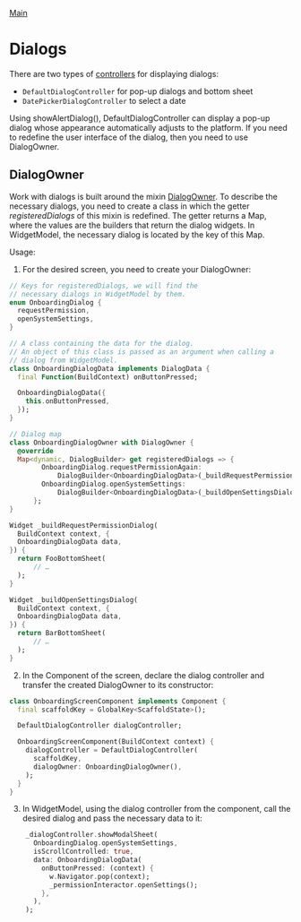 [Main](../main.md)

# Dialogs

There are two types of [controllers](../../../packages/template/lib/ui/base/default_dialog_controller.dart) for displaying dialogs:

* `DefaultDialogController` for pop-up dialogs and bottom sheet
* `DatePickerDialogController` to select a date

Using showAlertDialog(), DefaultDialogController can display a pop-up dialog whose appearance automatically adjusts to the platform. If you need to redefine the user interface of the dialog, then you need to use DialogOwner.

## DialogOwner

Work with dialogs is built around the mixin [DialogOwner](../../../packages/template/lib/ui/base/owners/dialog_owner.dart). 
To describe the necessary dialogs, you need to create a class in which the getter *registeredDialogs* of this mixin is redefined. The getter returns a Map, where the values are the builders that return the dialog widgets. 
In WidgetModel, the necessary dialog is located by the key of this Map.

Usage:

1. For the desired screen, you need to create your DialogOwner:

```dart
// Keys for registeredDialogs, we will find the 
// necessary dialogs in WidgetModel by them.
enum OnboardingDialog {
  requestPermission,
  openSystemSettings,
}

// A class containing the data for the dialog.
// An object of this class is passed as an argument when calling a 
// dialog from WidgetModel.
class OnboardingDialogData implements DialogData {
  final Function(BuildContext) onButtonPressed;

  OnboardingDialogData({
    this.onButtonPressed,
  });
}

// Dialog map
class OnboardingDialogOwner with DialogOwner {
  @override
  Map<dynamic, DialogBuilder> get registeredDialogs => {
        OnboardingDialog.requestPermissionAgain:
            DialogBuilder<OnboardingDialogData>(_buildRequestPermissionDialog),
        OnboardingDialog.openSystemSettings:
            DialogBuilder<OnboardingDialogData>(_buildOpenSettingsDialog),
      };
}

Widget _buildRequestPermissionDialog(
  BuildContext context, {
  OnboardingDialogData data,
}) {
  return FooBottomSheet(
      // …
  );
}

Widget _buildOpenSettingsDialog(
  BuildContext context, {
  OnboardingDialogData data,
}) {
  return BarBottomSheet(
      // …
  );
}

```
2. In the Component of the screen, declare the dialog controller and transfer the created DialogOwner to its constructor:

```dart
class OnboardingScreenComponent implements Component {
  final scaffoldKey = GlobalKey<ScaffoldState>();

  DefaultDialogController dialogController;

  OnboardingScreenComponent(BuildContext context) {
    dialogController = DefaultDialogController(
      scaffoldKey,
      dialogOwner: OnboardingDialogOwner(),
    );
  }
}
```
3. In WidgetModel, using the dialog controller from the component, call the desired dialog and pass the necessary data to it:
```dart
    _dialogController.showModalSheet(
      OnboardingDialog.openSystemSettings,
      isScrollControlled: true,
      data: OnboardingDialogData(
        onButtonPressed: (context) {
          w.Navigator.pop(context);
          _permissionInteractor.openSettings();
        },
      ),
    );
```
